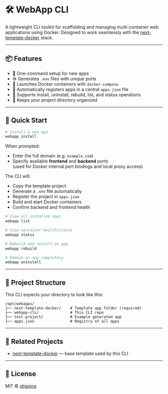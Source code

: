 # 🛠️ WebApp CLI

A lightweight CLI toolkit for scaffolding and managing multi-container web applications using Docker. Designed to work seamlessly with the [next-template-docker](https://github.com/stigping/next-template-docker) stack.

---

## 📦 Features

- 🔧 One-command setup for new apps
- ⚙️ Generates `.env` files with unique ports
- 🐳 Launches Docker containers with `docker-compose`
- 📄 Automatically registers apps in a central `apps.json` file
- 🔁 Supports install, uninstall, rebuild, list, and status operations
- 📂 Keeps your project directory organized

---

## 🚀 Quick Start

```bash
# Install a new app
webapp install
```

When prompted:

- Enter the full domain (e.g. `example.com`)
- Specify available **frontend** and **backend** ports  
  (used for Docker internal port bindings and local proxy access)

The CLI will:

- Copy the template project
- Generate a `.env` file automatically
- Register the project in `apps.json`
- Build and start Docker containers
- Confirm backend and frontend health

```bash
# View all installed apps
webapp list

# View container health/status
webapp status

# Rebuild and restart an app
webapp rebuild

# Remove an app completely
webapp uninstall
```

---

## 📁 Project Structure

This CLI expects your directory to look like this:

```
/opt/webapps/
├── next-template-docker/    # Template app folder (required)
├── webapp-cli/              # This CLI repo
├── test-project/            # Example generated app
├── apps.json                # Registry of all apps
```

---

## 🔗 Related Projects

- [next-template-docker](https://github.com/stigping/next-template-docker) — base template used by this CLI

---

## 📄 License

MIT © [stigping](https://github.com/stigping)

